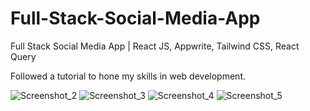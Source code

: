 # Full-Stack-Social-Media-App
Full Stack Social Media App | React JS, Appwrite, Tailwind CSS, React Query


Followed a tutorial to hone my skills in web development.

![Screenshot_2](https://github.com/AndreMartins99/Full-Stack-Social-Media-App/assets/155993513/3f568635-edcb-4b6f-9e3b-965794ee1b2c)
![Screenshot_3](https://github.com/AndreMartins99/Full-Stack-Social-Media-App/assets/155993513/732110bc-b1b5-4a35-87e2-4b55a0d743e0)
![Screenshot_4](https://github.com/AndreMartins99/Full-Stack-Social-Media-App/assets/155993513/8260534e-3008-494c-af5c-07bea1e1e168)
![Screenshot_5](https://github.com/AndreMartins99/Full-Stack-Social-Media-App/assets/155993513/ca5273fd-5dd4-4e10-98d1-0d9b4d6ab708)
